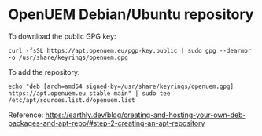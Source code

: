 # OpenUEM Debian/Ubuntu repository

To download the public GPG key:

`curl -fsSL https://apt.openuem.eu/pgp-key.public | sudo gpg --dearmor -o /usr/share/keyrings/openuem.gpg`

To add the repository:

`echo "deb [arch=amd64 signed-by=/usr/share/keyrings/openuem.gpg] https://apt.openuem.eu stable main" | sudo tee /etc/apt/sources.list.d/openuem.list`

Reference: https://earthly.dev/blog/creating-and-hosting-your-own-deb-packages-and-apt-repo/#step-2-creating-an-apt-repository